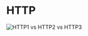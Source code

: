# HTTP

![HTTP1 vs HTTP2 vs HTTP3](https://ngte-superbed.oss-cn-beijing.aliyuncs.com/uPic/Ig2hnivIiXv8.png)
